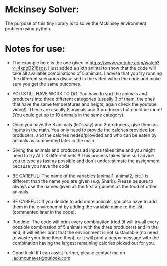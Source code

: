 # Mckinsey Solver:

The purpose of this tiny library is to solve the Mckinsey environment problem using python.

# Notes for use:

- The example here is the one given in https://www.youtube.com/watch?v=4xpbD218sos. I just added a sixth animal to show that the code will take all available combinations of 5 animals. I advise that you try running the different scenarios discussed in the video within the code and make sure you get the same outcomes.
    
- YOU STILL HAVE WORK TO DO. You have to sort the animals and producers into three different categories (usually 3 of them, the ones that have the same temperatures and heigts, again check the youtube video!). These are usually 8 animals and 3 producers but could be more! (You could get up to 10 animals in the same category).
    
- Once you have the 8 animals (let's say) and 3 producers, give them as inputs in the main. You only need to provide the calories provided for producers, and the calories neded/provided and who can be eaten by animals as commented later in the main.
    
- Giving the animals and producers ad inputs takes time and you might need to try ALL 3 different sets!!! This process takes time so I advice you to type as fast as possible and don't underestimate the assignment because you have the code.

- BE CAREFUL: The name of the variables (animal1, animal2, etc.) is different than the name you are given (e.g. Shark). Please be sure to always use the names given as the first argument as the food of other animals.

- BE CAREFUL: If you decide to add more animals, you also have to add them in the environemnt by adding the variable name to the list (commented later in the code).
    
- Runtime: The code will print every combination tried (it will try all every possible combination of 5 animals with the three producers) and in the end, it will either print that the environment is not sustainable (no need to waste your time there then), or it will print a happy message with the combination having the largest remaining calories picked out for you.
    
- Good luck! If I can assist further, please contact me on jad.mounayer@outlook.com
